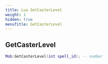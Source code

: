 ```yaml
---
title: Lua GetCasterLevel
weight: 1
hidden: true
menuTitle: GetCasterLevel
---
```

## GetCasterLevel
```lua
Mob:GetCasterLevel(int spell_id); -- number
```